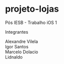 # projeto-lojas
Pós IESB - Trabalho iOS 1

Integrantes</br>

Alexandre Vilela</br>
Igor Santos</br>
Marcelo Dolacio</br>
Lidnaldo</br>
